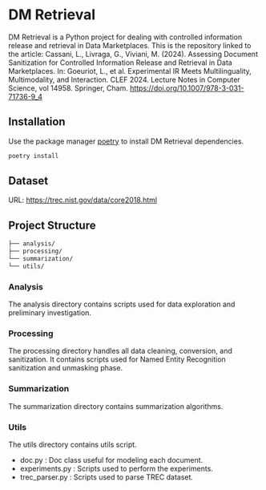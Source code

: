 # DM Retrieval

DM Retrieval is a Python project for dealing with controlled information release and retrieval in Data Marketplaces. This is the repository linked to the article: Cassani, L., Livraga, G., Viviani, M. (2024). Assessing Document Sanitization for Controlled Information Release and Retrieval in Data Marketplaces. In: Goeuriot, L., et al. Experimental IR Meets Multilinguality, Multimodality, and Interaction. CLEF 2024. Lecture Notes in Computer Science, vol 14958. Springer, Cham. https://doi.org/10.1007/978-3-031-71736-9_4

## Installation

Use the package manager [poetry](https://pypi.org/project/poetry/) to install DM Retrieval dependencies.

```bash
poetry install
```

## Dataset
URL:
https://trec.nist.gov/data/core2018.html


## Project Structure

```bash
├── analysis/
├── processing/
└── summarization/
└── utils/
```

### Analysis 
The analysis directory contains scripts used for data exploration and preliminary investigation.

### Processing
The processing directory handles all data cleaning, conversion, and sanitization. It contains scripts used for Named Entity Recognition sanitization and unmasking phase.

### Summarization
The summarization directory contains summarization algorithms.

### Utils
The utils directory contains utils script. 
- doc.py : Doc class useful for modeling each document.
- experiments.py : Scripts used to perform the experiments.
- trec_parser.py : Scripts used to parse TREC dataset.
